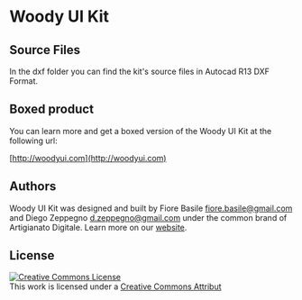 Woody UI Kit 
============

Source Files
------------

In the dxf folder you can find the kit's source files in Autocad R13 DXF Format.


Boxed product
-------------

You can learn more and get a boxed version of the Woody UI Kit at the following url:

[http://woodyui.com](http://woodyui.com)


Authors
-------

Woody UI Kit was designed and built by Fiore Basile <fiore.basile@gmail.com> and Diego Zeppegno <d.zeppegno@gmail.com>
under the common brand of Artigianato Digitale. Learn more on our [website](http://www.artigianatodigitale.com).


License
-------

<a rel="license" href="http://creativecommons.org/licenses/by-sa/3.0/"><img alt="Creative Commons License" style="border-width:0" src="http://i.creativecommons.org/l/by-sa/3.0/88x31.png" /></a><br />This work is licensed under a <a rel="license" href="http://creativecommons.org/licenses/by-sa/3.0/">Creative Commons Attribut